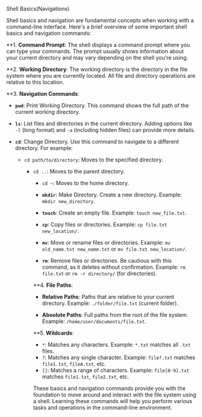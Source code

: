 Shell Basics(Navigations)

Shell basics and navigation are fundamental concepts when working with a command-line interface. Here's a brief overview of some important shell basics and navigation commands:

**1. **Command Prompt**: The shell displays a command prompt where you can type your commands. The prompt usually shows information about your current directory and may vary depending on the shell you're using.

**2. **Working Directory**: The working directory is the directory in the file system where you are currently located. All file and directory operations are relative to this location.

**3. **Navigation Commands**:

- **`pwd`**: Print Working Directory. This command shows the full path of the current working directory.

- **`ls`**: List files and directories in the current directory. Adding options like `-l` (long format) and `-a` (including hidden files) can provide more details.

- **`cd`**: Change Directory. Use this command to navigate to a different directory. For example:
  - `cd path/to/directory`: Moves to the specified directory.
    - `cd ..`: Moves to the parent directory.
      - `cd ~`: Moves to the home directory.

      - **`mkdir`**: Make Directory. Create a new directory. Example: `mkdir new_directory`.

      - **`touch`**: Create an empty file. Example: `touch new_file.txt`.

      - **`cp`**: Copy files or directories. Example: `cp file.txt new_location/`.

      - **`mv`**: Move or rename files or directories. Example: `mv old_name.txt new_name.txt` or `mv file.txt new_location/`.

      - **`rm`**: Remove files or directories. Be cautious with this command, as it deletes without confirmation. Example: `rm file.txt` or `rm -r directory/` (for directories).

      **4. **File Paths**:

      - **Relative Paths**: Paths that are relative to your current directory. Example: `./folder/file.txt` (current folder).

      - **Absolute Paths**: Full paths from the root of the file system. Example: `/home/user/documents/file.txt`.

      **5. **Wildcards**:

      - `*`: Matches any characters. Example: `*.txt` matches all `.txt` files.
      - `?`: Matches any single character. Example: `file?.txt` matches `file1.txt`, `fileA.txt`, etc.
      - `[]`: Matches a range of characters. Example: `file[0-9].txt` matches `file1.txt`, `file2.txt`, etc.

      These basics and navigation commands provide you with the foundation to move around and interact with the file system using a shell. Learning these commands will help you perform various tasks and operations in the command-line environment.
